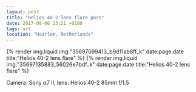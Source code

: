 ```yaml
---
layout: post
title: "Helios 40-2 lens flare porn"
date: 2017-08-06 23:21 +0100
tags: art
location: "Haarlem, Netherlands"
---
```


{% render img.liquid img:"35697099413_b9d11ab8ff_k" date:page.date title:"Helios 40-2 lens flare" %}
{% render img.liquid img:"35697135883_56026e7bdf_k" date:page.date title:"Helios 40-2 lens flare" %}

Camera: Sony α7 II, lens: Helios 40-2 85mm f/1.5
